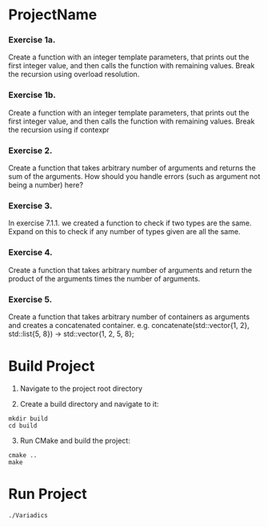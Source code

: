 # ProjectName

### Exercise 1a.

Create a function with an integer template parameters, that prints out the first integer
value, and then calls the function with remaining values.  Break the recursion using
overload resolution.

### Exercise 1b.

Create a function with an integer template parameters, that prints out the first integer
value, and then calls the function with remaining values.  Break the recursion using
if contexpr

### Exercise 2.

Create a function that takes arbitrary number of arguments and returns the sum of the
arguments.  How should you handle errors (such as argument not being a number) here?

### Exercise 3.

In exercise 7.1.1. we created a function to check if two types are the same.  Expand on this
to check if any number of types given are all the same.

### Exercise 4.

Create a function that takes arbitrary number of arguments and return the product of the
arguments times the number of arguments.

### Exercise 5.

Create a function that takes arbitrary number of containers as arguments and creates a
concatenated container.  e.g. concatenate(std::vector{1, 2}, std::list{5, 8}) -> std::vector{1, 2, 5, 8};

# Build Project

1. Navigate to the project root directory

2. Create a build directory and navigate to it:

```shell
mkdir build
cd build
```

3. Run CMake and build the project:

```shell
cmake ..
make
```

# Run Project

```shell 
./Variadics
```
